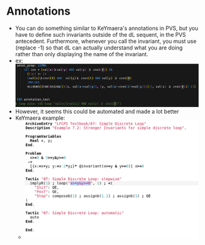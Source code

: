 Annotations
===========
- You can do something similar to KeYmaera's annotations in PVS, but you have to define such invariants outside of the dL sequent, in the PVS antecedent. Furthermore, whenever you call the invariant, you must use (replace -1) so that dL can actually understand what you are doing rather than only displaying the name of the invariant.
- ex: ![image.png](../assets/annotation.png)
- However, it seems this could be automated and made a lot better
- KeYmaera example:
  - ![loop annotations.png](../assets/loop_annotations_1689697874391_0.png)
